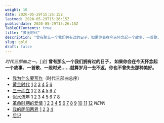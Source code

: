 ```yaml
---
weight: 10
date: 2020-05-29T15:26:15Z
lastmod: 2020-05-29T15:26:15Z
publishdate: 2020-05-29T15:26:15Z
TableOfContents: true
title: "黄金时代"
description: "曾有那么一个我们拥有过的日子，如果你会在今天怀念起一个故事、一首歌、一段时光……就算岁月一去不返，你也不曾失去那种美好。"
slug: gold
draft: false
---
```


*时代三部曲之一。[全]*
**曾有那么一个我们拥有过的日子， 如果你会在今天怀念起一个故事、一首歌、一段时光……就算岁月一去不返，你也不曾失去那种美好。**

- [我为什么要写作](gold/timetop.html)（时代三部曲总序）
- [黄金时代](gold/gold-1.html) [1](gold/gold-1.html) [2](gold/gold-2.html) [3](gold/gold-3.html) [4](gold/gold-4.html) [5](gold/gold-5.html) [6](gold/gold-6.html)
- [三十而立](gold/thirty01.html) [1](gold/thirty01.html) [2](gold/thirty02.html) [3](gold/thirty03.html) [4](gold/thirty04.html) [5](gold/thirty05.html) [6](gold/thirty06.html) [7](gold/thirty07.html)
- [似水流年](gold/timegoesby01.html) [1](gold/timegoesby01.html) [2](gold/timegoesby02.html) [3](gold/timegoesby03.html) [4](gold/timegoesby04.html) [5](gold/timegoesby05.html) [6](gold/timegoesby06.html) [7](gold/timegoesby07.html) [8](gold/timegoesby08.html)
- [革命时期的爱情](gold/geming01.html) [1](gold/geming01.html) [2](gold/geming02.html) [3](gold/geming03.html) [4](gold/geming04.html) [5](gold/geming05.html) [6](gold/geming06.html) [7](gold/geming07.html) [8](gold/geming08.html) [9](gold/geming09.html) [10](gold/geming10.html) [11](gold/geming11.html) [12](gold/geming12.html) *NEW!*
- [我的阴阳两界](gold/yin01.html) [1](gold/yin01.html) [2](gold/yin02.html) [3](gold/yin03.html) [4](gold/yin04.html)
- [后记](gold/postscript.html)